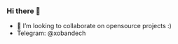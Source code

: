 ### Hi there 👋
- 👯 I’m looking to collaborate on opensource projects :)
- Telegram: @xobandech

<!--
- 🔭 I’m currently working on ...
- 🌱 I’m currently learning ...
- 🤔 I’m looking for help with ...
- 💬 Ask me about ...
- 😄 Pronouns: ...
- ⚡ Fun fact: ...
-->
